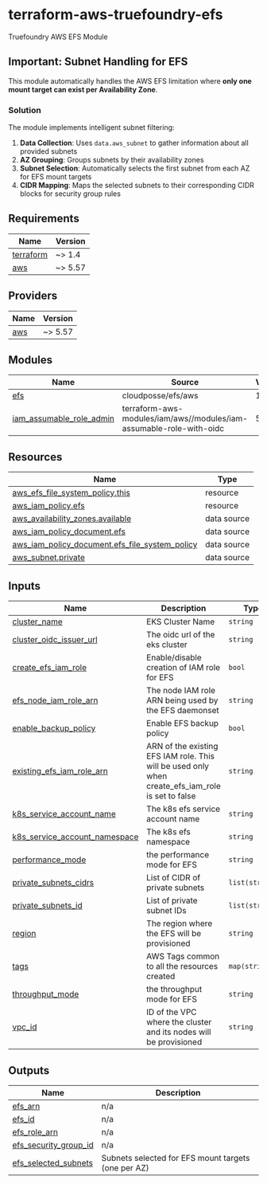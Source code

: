 # terraform-aws-truefoundry-efs

Truefoundry AWS EFS Module

## Important: Subnet Handling for EFS

This module automatically handles the AWS EFS limitation where **only one mount target can exist per Availability Zone**.

### Solution

The module implements intelligent subnet filtering:

1. **Data Collection**: Uses `data.aws_subnet` to gather information about all provided subnets
2. **AZ Grouping**: Groups subnets by their availability zones
3. **Subnet Selection**: Automatically selects the first subnet from each AZ for EFS mount targets
4. **CIDR Mapping**: Maps the selected subnets to their corresponding CIDR blocks for security group rules
<!-- BEGIN_TF_DOCS -->
## Requirements

| Name | Version |
|------|---------|
| <a name="requirement_terraform"></a> [terraform](#requirement\_terraform) | ~> 1.4 |
| <a name="requirement_aws"></a> [aws](#requirement\_aws) | ~> 5.57 |

## Providers

| Name | Version |
|------|---------|
| <a name="provider_aws"></a> [aws](#provider\_aws) | ~> 5.57 |

## Modules

| Name | Source | Version |
|------|--------|---------|
| <a name="module_efs"></a> [efs](#module\_efs) | cloudposse/efs/aws | 1.1.0 |
| <a name="module_iam_assumable_role_admin"></a> [iam\_assumable\_role\_admin](#module\_iam\_assumable\_role\_admin) | terraform-aws-modules/iam/aws//modules/iam-assumable-role-with-oidc | 5.27.0 |

## Resources

| Name | Type |
|------|------|
| [aws_efs_file_system_policy.this](https://registry.terraform.io/providers/hashicorp/aws/latest/docs/resources/efs_file_system_policy) | resource |
| [aws_iam_policy.efs](https://registry.terraform.io/providers/hashicorp/aws/latest/docs/resources/iam_policy) | resource |
| [aws_availability_zones.available](https://registry.terraform.io/providers/hashicorp/aws/latest/docs/data-sources/availability_zones) | data source |
| [aws_iam_policy_document.efs](https://registry.terraform.io/providers/hashicorp/aws/latest/docs/data-sources/iam_policy_document) | data source |
| [aws_iam_policy_document.efs_file_system_policy](https://registry.terraform.io/providers/hashicorp/aws/latest/docs/data-sources/iam_policy_document) | data source |
| [aws_subnet.private](https://registry.terraform.io/providers/hashicorp/aws/latest/docs/data-sources/subnet) | data source |

## Inputs

| Name | Description | Type | Default | Required |
|------|-------------|------|---------|:--------:|
| <a name="input_cluster_name"></a> [cluster\_name](#input\_cluster\_name) | EKS Cluster Name | `string` | n/a | yes |
| <a name="input_cluster_oidc_issuer_url"></a> [cluster\_oidc\_issuer\_url](#input\_cluster\_oidc\_issuer\_url) | The oidc url of the eks cluster | `string` | n/a | yes |
| <a name="input_create_efs_iam_role"></a> [create\_efs\_iam\_role](#input\_create\_efs\_iam\_role) | Enable/disable creation of IAM role for EFS | `bool` | `true` | no |
| <a name="input_efs_node_iam_role_arn"></a> [efs\_node\_iam\_role\_arn](#input\_efs\_node\_iam\_role\_arn) | The node IAM role ARN being used by the EFS daemonset | `string` | n/a | yes |
| <a name="input_enable_backup_policy"></a> [enable\_backup\_policy](#input\_enable\_backup\_policy) | Enable EFS backup policy | `bool` | `true` | no |
| <a name="input_existing_efs_iam_role_arn"></a> [existing\_efs\_iam\_role\_arn](#input\_existing\_efs\_iam\_role\_arn) | ARN of the existing EFS IAM role. This will be used only when create\_efs\_iam\_role is set to false | `string` | `""` | no |
| <a name="input_k8s_service_account_name"></a> [k8s\_service\_account\_name](#input\_k8s\_service\_account\_name) | The k8s efs service account name | `string` | n/a | yes |
| <a name="input_k8s_service_account_namespace"></a> [k8s\_service\_account\_namespace](#input\_k8s\_service\_account\_namespace) | The k8s efs namespace | `string` | n/a | yes |
| <a name="input_performance_mode"></a> [performance\_mode](#input\_performance\_mode) | the performance mode for EFS | `string` | n/a | yes |
| <a name="input_private_subnets_cidrs"></a> [private\_subnets\_cidrs](#input\_private\_subnets\_cidrs) | List of CIDR of private subnets | `list(string)` | n/a | yes |
| <a name="input_private_subnets_id"></a> [private\_subnets\_id](#input\_private\_subnets\_id) | List of private subnet IDs | `list(string)` | n/a | yes |
| <a name="input_region"></a> [region](#input\_region) | The region where the EFS will be provisioned | `string` | n/a | yes |
| <a name="input_tags"></a> [tags](#input\_tags) | AWS Tags common to all the resources created | `map(string)` | `{}` | no |
| <a name="input_throughput_mode"></a> [throughput\_mode](#input\_throughput\_mode) | the throughput mode for EFS | `string` | n/a | yes |
| <a name="input_vpc_id"></a> [vpc\_id](#input\_vpc\_id) | ID of the VPC where the cluster and its nodes will be provisioned | `string` | `null` | no |

## Outputs

| Name | Description |
|------|-------------|
| <a name="output_efs_arn"></a> [efs\_arn](#output\_efs\_arn) | n/a |
| <a name="output_efs_id"></a> [efs\_id](#output\_efs\_id) | n/a |
| <a name="output_efs_role_arn"></a> [efs\_role\_arn](#output\_efs\_role\_arn) | n/a |
| <a name="output_efs_security_group_id"></a> [efs\_security\_group\_id](#output\_efs\_security\_group\_id) | n/a |
| <a name="output_efs_selected_subnets"></a> [efs\_selected\_subnets](#output\_efs\_selected\_subnets) | Subnets selected for EFS mount targets (one per AZ) |
<!-- END_TF_DOCS -->